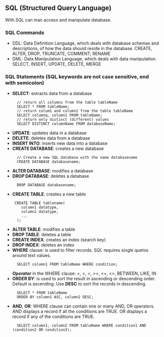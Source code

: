 ## SQL (Structured Query Language)
With SQL can man access and manipulate database.

### SQL Commands
- DDL: Data Definition Language, which deals with database schemas and descriptions, of how the data should reside in the database. CREATE, ALTER, DROP, TRUNCATE, COMMENT; RENAME
- DML: Data Manipulation Language, which deals with data manipulation. SELECT, INSERT, UPDATE, DELETE, MERGE
  
### SQL Statements (SQL keywords are not case sensitive, end with semicolon)
- **SELECT**: extracts data from a database
  ```
    // return all columns from the table tableName
    SELECT * FROM tableName;
    // return colum1 and column2 from the table tableName
    SELECT columnq, column2 FROM tableName;
    // return only distinct (different) values
    SELECT DISTINCT columnName FROM databaseName;
  ```
- **UPDATE**: updates data in a database
- **DELETE**: deletes data from a database
- **INSERT INTO**: inserts new data into a database
- **CREATE DATABASE**: creates a new database
  ```
    // Create a new SQL database with the name databasename
    CREATE DATABASE databasename;
  ```
- **ALTER DATABASE**: modifies a database
- **DROP DATABASE**: deletes a database
  ```
    DROP DATABASE databasename;
  ```
- **CREATE TABLE**: creates a new table
  ```
   CREATE TABLE tablename(
      column1 datatype,
      column2 datatype,
      ...
    );
  ```
- **ALTER TABLE**: modifies a table
- **DROP TABLE**: deletes a table
- **CREATE INDEX**: creates an index (search key)
- **DROP INDEX**: deletes an index
- **WHERE** clause: is used to filter records. SQL requires single quetos around text values.
  ```
    SELECT column1 FROM tableName WHERE condition;
  ```
  ***Operator*** in the WHERE clause: =, >, <, >=, <=, <>, BETWEEN, LIKE, IN
- **ORDER BY**: is used to sort the result in ascending or descending order. Default is ascending. Use **DESC** to sort the records in descending.
  ```
    SELECT * FROM tableName
    ORDER BY column1 ASC, column2 DESC;
  ```
- **AND**, **OR**: WHERE clause can contain one or many AND, OR operators.
  AND displays a record if all the conditions are TRUE.
  OR displays a record if any of the conditions are TRUE.
  ```
    SELECT column1, column2 FROM tableName WHERE condition1 AND (condition2 OR condition3);
  ```
